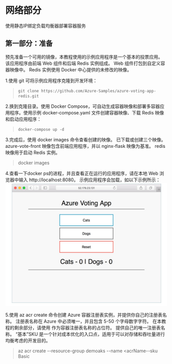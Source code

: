 # **网络部分** #

使用静态IP绑定负载均衡器部署容器服务

## 第一部分：准备 ##
预先准备一个可用的镜像，本教程使用的示例应用程序是一个基本的投票应用。 该应用程序由前端 Web 组件和后端 Redis 实例组成。 Web 组件打包到自定义容器映像中。 Redis 实例使用 Docker 中心提供的未修改的映像。

1.使用 git 可将示例应用程序克隆到开发环境：
>     git clone https://github.com/Azure-Samples/azure-voting-app-redis.git

2.换到克隆目录。使用 Docker Compose，可自动生成容器映像和部署多容器应用程序。使用示例 docker-compose.yaml 文件创建容器映像、下载 Redis 映像和启动应用程序：
>     docker-compose up -d

3.完成后，使用 docker images 命令查看创建的映像。 已下载或创建三个映像。 azure-vote-front 映像包含前端应用程序，并以 nginx-flask 映像为基准。 redis 映像用于启动 Redis 实例。
> docker images

4.查看一下docker ps的进程，并且查看正在运行的应用程序，请在本地 Web 浏览器中输入 http://localhost:8080。 示例应用程序会加载，如以下示例所示：
![](https://github.com/ChinaOcpPTS/OCPChinaPTSALLDOCS/blob/master/03.Azure%E8%B5%84%E6%96%99%E5%90%88%E9%9B%86/%E5%8A%A8%E6%89%8B%E5%AE%9E%E9%AA%8C/%E5%AE%B9%E5%99%A8AKS/Media/1.png)

5.使用 az acr create 命令创建 Azure 容器注册表实例，并提供你自己的注册表名称。 注册表名称在 Azure 中必须唯一，并且包含 5-50 个字母数字字符。 在本教程的剩余部分，请使用 <acrName> 作为容器注册表名称的占位符。 提供自己的唯一注册表名称。 “基本”SKU 是一个针对成本优化的入口点，适用于可以对存储和吞吐量进行均衡考虑的开发目的。
> az acr create --resource-group demoaks --name <acrName--sku Basic
